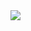 <a href="https://github-readme-stats.vercel.app/api?username=wrmilling&show_icons=true&theme=tokyonight&count_private=true&hide=stars">
  <img align="center" src="https://github-readme-stats.vercel.app/api?username=wrmilling&show_icons=true&theme=tokyonight&count_private=true&hide=stars" />
</a>
